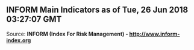 ## INFORM Main Indicators as of Tue, 26 Jun 2018 03:27:07 GMT

Source: **INFORM (Index For Risk Management) - http://www.inform-index.org**